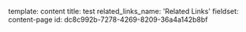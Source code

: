 template: content
title: test
related_links_name: 'Related Links'
fieldset: content-page
id: dc8c992b-7278-4269-8209-36a4a142b8bf
